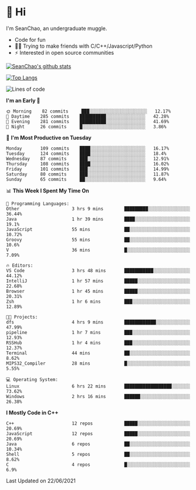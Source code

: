 # 👋 Hi
I'm SeanChao, an undergraduate muggle.

- Code for fun
- 👨‍💻 Trying to make friends with C/C++/Javascript/Python
- ⚡ Interested in open source communities

[![SeanChao's github stats](https://i-github-readme-stats.vercel.app/api?username=seanchao&show_icons=true)](https://github.com/anuraghazra/github-readme-stats)

[![Top Langs](https://i-github-readme-stats.vercel.app/api/top-langs/?username=seanchao&layout=compact)](https://github.com/anuraghazra/github-readme-stats)

<!--START_SECTION:waka-->
![Lines of code](https://img.shields.io/badge/From%20Hello%20World%20I%27ve%20Written-1.6%20million%20lines%20of%20code-blue)

**I'm an Early 🐤** 

```text
🌞 Morning    82 commits     ███░░░░░░░░░░░░░░░░░░░░░░   12.17% 
🌆 Daytime    285 commits    ██████████░░░░░░░░░░░░░░░   42.28% 
🌃 Evening    281 commits    ██████████░░░░░░░░░░░░░░░   41.69% 
🌙 Night      26 commits     █░░░░░░░░░░░░░░░░░░░░░░░░   3.86%

```
📅 **I'm Most Productive on Tuesday** 

```text
Monday       109 commits    ████░░░░░░░░░░░░░░░░░░░░░   16.17% 
Tuesday      124 commits    ████░░░░░░░░░░░░░░░░░░░░░   18.4% 
Wednesday    87 commits     ███░░░░░░░░░░░░░░░░░░░░░░   12.91% 
Thursday     108 commits    ████░░░░░░░░░░░░░░░░░░░░░   16.02% 
Friday       101 commits    ███░░░░░░░░░░░░░░░░░░░░░░   14.99% 
Saturday     80 commits     ███░░░░░░░░░░░░░░░░░░░░░░   11.87% 
Sunday       65 commits     ██░░░░░░░░░░░░░░░░░░░░░░░   9.64%

```


📊 **This Week I Spent My Time On** 

```text
💬 Programming Languages: 
Other                    3 hrs 9 mins        █████████░░░░░░░░░░░░░░░░   36.44% 
Java                     1 hr 39 mins        ████░░░░░░░░░░░░░░░░░░░░░   19.1% 
JavaScript               55 mins             ██░░░░░░░░░░░░░░░░░░░░░░░   10.72% 
Groovy                   55 mins             ██░░░░░░░░░░░░░░░░░░░░░░░   10.6% 
V                        36 mins             █░░░░░░░░░░░░░░░░░░░░░░░░   7.09%

🔥 Editors: 
VS Code                  3 hrs 48 mins       ███████████░░░░░░░░░░░░░░   44.12% 
IntelliJ                 1 hr 57 mins        █████░░░░░░░░░░░░░░░░░░░░   22.68% 
Browser                  1 hr 45 mins        █████░░░░░░░░░░░░░░░░░░░░   20.31% 
Zsh                      1 hr 6 mins         ███░░░░░░░░░░░░░░░░░░░░░░   12.89%

🐱‍💻 Projects: 
dfs                      4 hrs 9 mins        ████████████░░░░░░░░░░░░░   47.99% 
pipeline                 1 hr 7 mins         ███░░░░░░░░░░░░░░░░░░░░░░   12.93% 
RSSHub                   1 hr 4 mins         ███░░░░░░░░░░░░░░░░░░░░░░   12.37% 
Terminal                 44 mins             ██░░░░░░░░░░░░░░░░░░░░░░░   8.62% 
MIPS32_Compiler          28 mins             █░░░░░░░░░░░░░░░░░░░░░░░░   5.55%

💻 Operating System: 
Linux                    6 hrs 22 mins       ██████████████████░░░░░░░   73.62% 
Windows                  2 hrs 16 mins       ██████░░░░░░░░░░░░░░░░░░░   26.38%

```

**I Mostly Code in C++** 

```text
C++                      12 repos            █████░░░░░░░░░░░░░░░░░░░░   20.69% 
JavaScript               12 repos            █████░░░░░░░░░░░░░░░░░░░░   20.69% 
Java                     6 repos             ██░░░░░░░░░░░░░░░░░░░░░░░   10.34% 
Shell                    5 repos             ██░░░░░░░░░░░░░░░░░░░░░░░   8.62% 
C                        4 repos             █░░░░░░░░░░░░░░░░░░░░░░░░   6.9%

```



 Last Updated on 22/06/2021
<!--END_SECTION:waka-->
